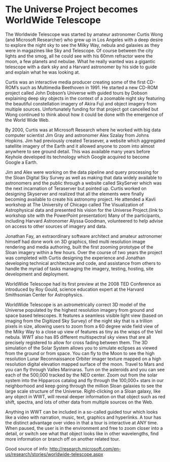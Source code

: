 # The Universe Project becomes WorldWide Telescope

The Worldwide Telescope was started by amateur astronomer Curtis Wong (and Microsoft Researcher) who grew up in Los Angeles with a deep desire to explore the night sky to see the Milky Way, nebula and galaxies as they were in magazines like Sky and Telescope.  Of course between the city lights and the smog, all he could see with his 60mm refractor were the moon, a few planets and nebulae. What he really wanted was a gigantic telescope with a dark sky and a Harvard astronomer by his side to guide and explain what he was looking at. 

Curtis was an interactive media producer creating some of the first CD-ROM’s such as Multimedia Beethoven in 1991. He started a new CD-ROM project called John Dobson’s Universe with guided tours by Dobson explaining deep sky objects in the context of a zoomable night sky featuring the beautiful constellation imagery of Akira Fuji and object imagery from multiple sources. Unfortunately funding for that project got cancelled but Wong continued to think about how it could be done with the emergence of the World Wide Web. 

By 2000, Curtis was at Microsoft Research where he worked with big data computer scientist Jim Gray and astronomer Alex Szalay from Johns Hopkins. Jim had previously created Terasever, a website which aggregated satellite imagery of the Earth and it allowed anyone to zoom into almost anywhere to see ground detail. This was available many years before Keyhole developed its technology which Google acquired to become Google a Earth. 

Jim and Alex were working on the data pipeline and query processing for the Sloan Digital Sky Survey as well as making that data widely available to astronomers and the public through a website called SkyServer which was the next incarnation of Teraserver but pointed up. Curtis worked on designing Skyserver and realized that all the elements were finally becoming available to create his astronomy project. He attended a Kavli workshop at The University of Chicago called The Visualization of Astrophysical data and presented his vision for the Universe Project.(link to workshop site with the PowerPoint presentation) Many of the participants, including Harvard Astronomer Alyssa Goodman, volunteered to help advise on access to other sources of imagery and data.

Jonathan Fay, an extraordinary software architect and amateur astronomer himself had done work on 3D graphics, tiled multi resolution image rendering and media authoring,  built the first zooming prototype of the Sloan imagery within a few hours. Over the course of two years the project was completed with Curtis designing the experience and Jonathan developing technical architecture and code, and assistance from others to handle the myriad of tasks managing the imagery, testing, hosting, site development and deployment. 

WorldWide Telescope had its first preview at the 2008 TED Conference as introduced by Roy Gould, science education expert at the Harvard Smithsonian Center for Astrophysics. 

WorldWide Telescope is an astrometrically correct 3D model of the Universe populated by the highest resolution imagery from ground and space based telescopes. It features a seamless visible light view (based on imaging from the Digitized Sky Survey) of the night sky that is a trillion pixels in size, allowing users to zoom from a 60 degree wide field view of the Milky Way to a close up view of features as tiny as the wisps of the Veil nebula. WWT also has 85 different multispectral sky views that are all precisely registered to allow for cross fading between them. The 3D simulation of the Solar System allows you to simulate eclipses as viewed from the ground or from space. You can fly to the Moon to see the high resolution Lunar Reconnaissance Orbiter imager texture mapped on a high resolution digital elevation mapped surface of the moon. Travel to Mars and you can fly through Valles Marinaras. Turn on the asteroids and you can see each of the 500,000 tracked by the NEO center. Zoom out from the solar system into the Hipparcos catalog and fly through the 100,000+ stars in our neighborhood and keep going through the million Sloan galaxies to see the large scale structure of the Universe. Right-clicking on a Sloan galaxy, like any object in WWT, will reveal deeper information on that object such as red shift, spectra, and lots of other data from multiple sources on the Web.

Anything in WWT can be included in a so-called guided tour which looks like a video with narration, music, text, graphics and hyperlinks. A tour has the distinct advantage over video in that a tour is interactive at ANY time. When paused, the user is in the environment and free to zoom closer into a detail, or switch see what that object looks like in other wavelengths, find more information or branch off on another related tour. 


Good source of info: http://research.microsoft.com/en-us/research/stories/worldwide-telescope.aspx